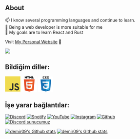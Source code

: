 ## About
📫 I know several programming languages ​​and continue to learn. <br>🧪 Being a web developer is more suitable for me <br>🌊 My goals are to learn React and Rust

Visit [My Personal Website](https://falsisdev.ga/) 💞

<a href="https://github.com/presentdev"><img src="https://img.shields.io/github/followers/presentdev?style=for-the-badge"></a>

## Bildiğim diller:
[<img src="https://raw.githubusercontent.com/github/explore/80688e429a7d4ef2fca1e82350fe8e3517d3494d/topics/javascript/javascript.png" width="50px"></img>](#bildiğim-diller)
[<img src="https://raw.githubusercontent.com/github/explore/80688e429a7d4ef2fca1e82350fe8e3517d3494d/topics/html/html.png" width="50px"></img>](#bildiğim-diller)
[<img src="https://raw.githubusercontent.com/github/explore/80688e429a7d4ef2fca1e82350fe8e3517d3494d/topics/css/css.png" width="50px"></img>](#bildiğim-diller)

## İşe yarar bağlantılar:
[![Discord](https://img.shields.io/badge/discord%20-7289DA.svg?&style=for-the-badge&logo=discord&logoColor=white)](https://discord.com/users/687003011934846979)
[![Spotify](https://img.shields.io/badge/Spotify%20-1ed760.svg?&style=for-the-badge&logo=spotify&logoColor=white)](https://open.spotify.com/user/tsv62vbya6ncgkd36aqr9ckbg)
[![YouTube](https://img.shields.io/badge/youtube%20-ff0000.svg?&style=for-the-badge&logo=youtube&logoColor=white)](https://youtube.com/webmaster9)
[![Instagram](https://img.shields.io/badge/INSTAGRAM%20-DC3175.svg?&style=for-the-badge&logo=instagram&logoColor=white)](https://instagram.com/galaxydev1234)
[![Github](https://img.shields.io/badge/GitHub%20-191717.svg?&style=for-the-badge&logo=github&logoColor=white)](https://github.com/demir09)
[![Discord sunucumuz](https://img.shields.io/badge/saturn%20city%20-7289DA.svg?&style=for-the-badge&logo=discord&logoColor=white)](https://galaxydev.tk/saturn)

[![demir09's Github stats](https://github-readme-stats.vercel.app/api?username=demir09&count_private=true&show_icons=true&theme=dark&hide_border=true)](#i̇şe-yarar-bağlantılar)
[![demir09's Github stats](https://github-readme-stats.vercel.app/api/top-langs/?username=demir09&theme=dark&count_private=true&show_icons=true&hide_border=true)](#i̇şe-yarar-bağlantılar)

